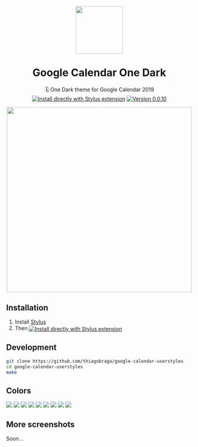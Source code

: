 <h1 align="center">
  <img src="https://www.logospng.com/images/101/outlook-calendar-on-iphone-newcalendar-101580.png" height="128" /><br>
  <br>
  Google Calendar One Dark
</h1>

<p align="center">
  🗓 One Dark theme for Google Calendar 2019<br>
  <a href="https://raw.githubusercontent.com/thiagobraga/todoist-userstyles/master/theme.user.css"><img src="https://img.shields.io/badge/Install%20directly%20with-Stylus-lightgrey.svg?longCache=true&logo=google&logoColor=f1f1f1" align="center" alt="Install directly with Stylus extension" /></a>
  <a href="https://raw.githubusercontent.com/thiagobraga/todoist-userstyles/master/theme.user.css"><img src="https://img.shields.io/badge/version-0.0.10-red.svg" align="center" alt="Version 0.0.10"></a>
</p>

<p align="center">
  <img src="https://i.imgur.com/5n9DG6z.png" width="500" />
</p>

## Installation

1. Install [Stylus][stylus-addon]
2. Then <a href="https://raw.githubusercontent.com/thiagobraga/todoist-userstyles/master/theme.user.css"><img src="https://img.shields.io/badge/Install%20directly%20with-Stylus-lightgrey.svg?longCache=true&logo=google&logoColor=f1f1f1" align="center" alt="Install directly with Stylus extension" /></a>

[stylus-addon]: https://add0n.com/stylus.html
[badge]: https://img.shields.io/badge/Install%20directly%20with-Stylus-116b59.svg?longCache=true
[style]: https://raw.githubusercontent.com/thiagobraga/google-calendar-userstyles/master/theme.user.css

## Development

``` sh
git clone https://github.com/thiagobraga/google-calendar-userstyles
cd google-calendar-userstyles
make
```

## Colors

<img src="https://img.shields.io/static/v1?label=&message=%235d616d&color=5d616d&style=flat-square" />
<img src="https://img.shields.io/static/v1?label=&message=%23596581&color=596581&style=flat-square" />
<img src="https://img.shields.io/static/v1?label=&message=%23b39ddb&color=b39ddb&style=flat-square" />
<img src="https://img.shields.io/static/v1?label=&message=%23b43a35&color=b43a35&style=flat-square" />
<img src="https://img.shields.io/static/v1?label=&message=%23e67c73&color=e67c73&style=flat-square" />
<img src="https://img.shields.io/static/v1?label=&message=%23e5a772&color=e5a772&style=flat-square" />
<img src="https://img.shields.io/static/v1?label=&message=%23b2ca9d&color=b2ca9d&style=flat-square" />
<img src="https://img.shields.io/static/v1?label=&message=%23fffced&color=fffced&style=flat-square" />
<img src="https://img.shields.io/static/v1?label=&message=%23eaeaea&color=eaeaea&style=flat-square" />

## More screenshots

Soon...
